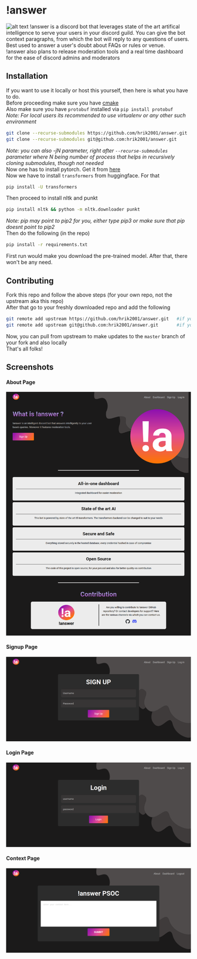 # !answer
![alt text](https://raw.githubusercontent.com/ayush-lab/answer/master/src/templates/res/images/heroImg.svg)
!answer is a discord bot that leverages state of the art artifical intelligence to serve your users in your
discord guild. You can give the bot context paragraphs, from which the bot will reply to any questions of users.
Best used to answer a user's doubt about FAQs or rules or venue.  
!answer also plans to release moderation tools and a real time dashboard for the ease of discord admins and moderators  


## Installation
If you want to use it locally or host this yourself, then here is what you have to do.  
Before proceeding make sure you have [cmake](https://cmake.org/download/)    
Also make sure you have `protobuf` installed via `pip install protobuf`    
*Note: For local users its recommended to use virtualenv or any other such environment*
```bash
git clone --recurse-submodules https://github.com/hrik2001/answer.git   #if you want to install via https
git clone --recurse-submodules git@github.com:hrik2001/answer.git       #if you want to install via ssh
```
*Note: you can also -jN parameter, right after `--recurse-submodules` parameter where N being number of process that helps in recursively cloning submodules, though not needed*
<br>
Now one has to install pytorch. Get it from [here](https://pytorch.org/get-started/locally/)  
Now we have to install `transformers` from huggingface. For that  
```bash
pip install -U transformers
```
Then proceed to install nltk and punkt
```bash
pip install nltk && python -m nltk.downloader punkt
```
*Note: pip may point to pip2 for you, either type pip3 or make sure that pip doesnt point to pip2*  
Then do the following (in the repo)  
```bash
pip install -r requirements.txt
```
First run would make you download the pre-trained model. After that, there won't be any need.

## Contributing
Fork this repo and follow the above steps (for your own repo, not the upstream aka this repo)  
After that go to your freshly downloaded repo and add the following  
```bash
git remote add upstream https://github.com/hrik2001/answer.git   #if you want http remote
git remote add upstream git@github.com:hrik2001/answer.git       #if you want ssh remote
```
Now, you can pull from upstream to make updates to the `master` branch of your fork and also locally  
That's all folks!

## Screenshots
 
#### About Page 
![alt text](https://raw.githubusercontent.com/ayush-lab/answer/master/src/screenshots/home.png)


#### Signup Page 
![alt text](https://raw.githubusercontent.com/ayush-lab/answer/master/src/screenshots/signup.png)

#### Login Page 
![alt text](https://raw.githubusercontent.com/ayush-lab/answer/master/src/screenshots/login.png)

#### Context Page 
![alt text](https://raw.githubusercontent.com/ayush-lab/answer/master/src/screenshots/context.png)



